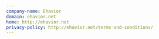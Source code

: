 ```yaml
---
company-name: Ehavior
domain: ehavior.net
home: http://ehavior.net
privacy-policy: http://ehavior.net/terms-and-conditions/
---
```




